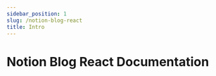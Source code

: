 ```yaml
---
sidebar_position: 1
slug: /notion-blog-react
title: Intro
---
```


# Notion Blog React Documentation
